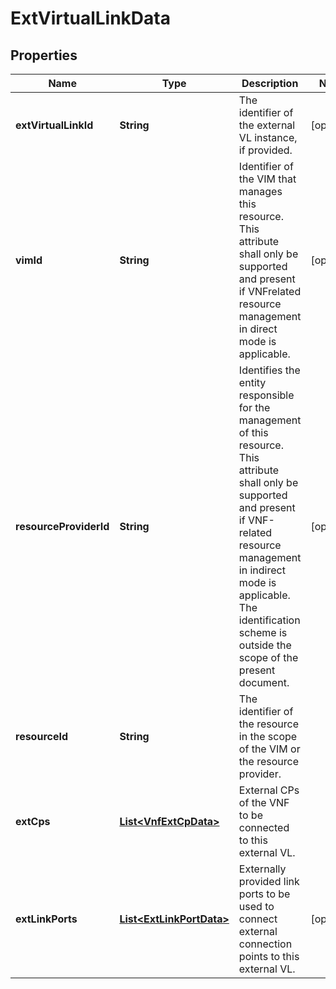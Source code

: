 
# ExtVirtualLinkData

## Properties
Name | Type | Description | Notes
------------ | ------------- | ------------- | -------------
**extVirtualLinkId** | **String** | The identifier of the external VL instance, if provided.  |  [optional]
**vimId** | **String** | Identifier of the VIM that manages this resource. This attribute shall only be supported and present if VNFrelated resource management in direct mode is applicable.  |  [optional]
**resourceProviderId** | **String** | Identifies the entity responsible for the management of this resource. This attribute shall only be supported and present if VNF-related resource management in indirect mode is applicable. The identification scheme is outside the scope of the present document.  |  [optional]
**resourceId** | **String** | The identifier of the resource in the scope of the VIM or the resource provider.  | 
**extCps** | [**List&lt;VnfExtCpData&gt;**](VnfExtCpData.md) | External CPs of the VNF to be connected to this external VL.  | 
**extLinkPorts** | [**List&lt;ExtLinkPortData&gt;**](ExtLinkPortData.md) | Externally provided link ports to be used to connect external connection points to this external VL.  |  [optional]



